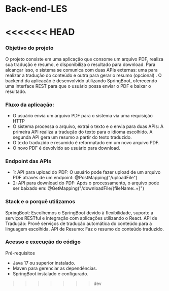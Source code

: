 # Back-end-LES
<<<<<<< HEAD
=======

### Objetivo do projeto

O projeto consiste em uma aplicação que consome um arquivo PDF, realiza sua tradução e resumo, e disponibiliza o resultado para download. Para alcançar isso, o sistema se comunica com duas APIs externas: uma para realizar a tradução do conteúdo e outra para gerar o resumo (opcional) . O backend da aplicação é desenvolvido utilizando SpringBoot, oferecendo uma interface REST para que o usuário possa enviar o PDF e baixar o resultado.

### Fluxo da aplicação:
- O usuário envia um arquivo PDF para o sistema via uma requisição HTTP
- O sistema processa o arquivo, extrai o texto e o envia para duas APIs:
A primeira API realiza a tradução do texto para o idioma escolhido.
A segunda API gera um resumo a partir do texto traduzido.
- O texto traduzido e resumido é reformatado em um novo arquivo PDF.
- O novo PDF é devolvido ao usuário para download.

### Endpoint das APIs
- 1: API para upload do PDF: O usuário pode fazer upload de um arquivo PDF através de um endpoint: @PostMapping("/uploadFile")
- 2: API para download do PDF: Após o processamento, o arquivo pode ser baixado em:  @GetMapping("/downloadFile/{fileName:.+}")

### Stack e o porquê utilizamos
SpringBoot: Escolhemos o SpringBoot devido à flexibilidade, suporte a serviços RESTful e integração com aplicações utilizando o React.
API de Tradução: Provê serviços de tradução automática do conteúdo para a linguagem escolhida.
API de Resumo: Faz o resumo do conteúdo traduzido.

### Acesso e execução do código
Pré-requisitos
- Java 17 ou superior instalado.
- Maven para gerenciar as dependências.
- SpringBoot instalado e configurado.
>>>>>>> dev
